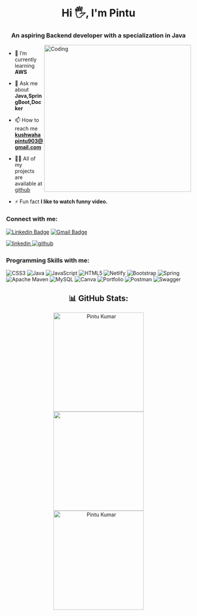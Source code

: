 <h1 align="center">Hi 🖐, I'm Pintu</h1>
<h3 align="center">An aspiring Backend developer with a specialization in Java</h3>
<!--  with a passion for learning with an endless supply of optimism and curiosity -->
<img align="right" alt="Coding" width="400" src="https://s3-us-west-2.amazonaws.com/robogarden-new/Articles/upload/blogs/lg-leverage-of-coding.jpg">


<p align="left"> <a href="https://twitter.com/" target="blank"><img src="https://img.shields.io/twitter/follow/?logo=twitter&style=for-the-badge" alt="" /></a> </p>

- 🌱 I’m currently learning **AWS**

- 💬 Ask me about **Java,SpringBoot,Docker**

- 📫 How to reach me **kushwahapintu903@gmail.com**
- 👨‍💻 All of my projects are available at [github](https://github.com/pintu903?tab=repositories)

- ⚡ Fun fact **I like to watch funny video.**

<h3 align="left">Connect with me:</h3>



<p align="center">
  
 [![Linkedin Badge](https://img.shields.io/badge/-Pintu-blue?style=flat-square&logo=Linkedin&logoColor=white&link=https://www.linkedin.com/in/pintukumar903//)](https://www.linkedin.com/in/pintukumar903/)  [![Gmail Badge](https://img.shields.io/badge/-kushwahapintu903@gmail.com-c14438?style=flat-square&logo=Gmail&logoColor=white&link=mailto:kushwahapintu903@gmail.com)](mailto:kushwahapintu903@gmail.com)
 </p>
 
 <a href="https://linkedin.com/in/pintukumar903" target="_blank">
<img src=https://img.shields.io/badge/linkedin-%231E77B5.svg?&style=for-the-badge&logo=linkedin&logoColor=white alt=linkedin style="margin-bottom: 5px;" />
</a>

<a href="https://github.com/pintu903" target="_blank">
<img src=https://img.shields.io/badge/github-%2324292e.svg?&style=for-the-badge&logo=github&logoColor=white alt=github style="margin-bottom: 5px;" />
</a>  

 
<h3>Programming Skills with me:</h3>

![CSS3](https://img.shields.io/badge/css3-%231572B6.svg?style=for-the-badge&logo=css3&logoColor=white) ![Java](https://img.shields.io/badge/java-%23ED8B00.svg?style=for-the-badge&logo=java&logoColor=white) ![JavaScript](https://img.shields.io/badge/javascript-%23323330.svg?style=for-the-badge&logo=javascript&logoColor=%23F7DF1E) ![HTML5](https://img.shields.io/badge/html5-%23E34F26.svg?style=for-the-badge&logo=html5&logoColor=white) ![Netlify](https://img.shields.io/badge/netlify-%23000000.svg?style=for-the-badge&logo=netlify&logoColor=#00C7B7) ![Bootstrap](https://img.shields.io/badge/bootstrap-%23563D7C.svg?style=for-the-badge&logo=bootstrap&logoColor=white) ![Spring](https://img.shields.io/badge/spring-%236DB33F.svg?style=for-the-badge&logo=spring&logoColor=white) ![Apache Maven](https://img.shields.io/badge/Apache%20Maven-C71A36?style=for-the-badge&logo=Apache%20Maven&logoColor=white) ![MySQL](https://img.shields.io/badge/mysql-%2300f.svg?style=for-the-badge&logo=mysql&logoColor=white) ![Canva](https://img.shields.io/badge/Canva-%2300C4CC.svg?style=for-the-badge&logo=Canva&logoColor=white) ![Portfolio](https://img.shields.io/badge/Portfolio-%23000000.svg?style=for-the-badge&logo=firefox&logoColor=#FF7139) ![Postman](https://img.shields.io/badge/Postman-FF6C37?style=for-the-badge&logo=postman&logoColor=white) ![Swagger](https://img.shields.io/badge/-Swagger-%23Clojure?style=for-the-badge&logo=swagger&logoColor=white)

<h2 align="center">📊 GitHub Stats:</h2>

 <div align="center">
  <img align="center" margin="auto" src="https://github-readme-stats.vercel.app/api?username=pintu903&theme=radical" alt="Pintu Kumar" height="270px" width="70%" />
   </div>

 <div align="center">
  <img  src="https://github-readme-streak-stats.herokuapp.com/?user=pintu903&theme=radical" height="270px" width="70%" />
  </div>

 <div align="center">
  <img src="https://github-readme-stats.vercel.app/api/top-langs/?username=pintu903&theme=radical&hide_border=true&include_all_commits=true&count_private=true&layout=compact" alt="Pintu Kumar" height="270px" width="70%"  />
  </div>
